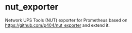 # nut_exporter
Network UPS Tools (NUT) exporter for Prometheus based on https://github.com/p404/nut_exporter and extend it.
